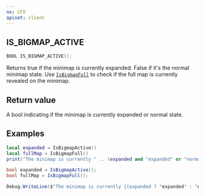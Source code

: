```yaml
---
ns: CFX
apiset: client
---
```

## IS_BIGMAP_ACTIVE

```c
BOOL IS_BIGMAP_ACTIVE();
```

Returns true if the minimap is currently expanded. False if it's the normal minimap state.
Use [`IsBigmapFull`](#_0x66EE14B2) to check if the full map is currently revealed on the minimap.


## Return value
A bool indicating if the minimap is currently expanded or normal state.

## Examples
```lua
local expanded = IsBigmapActive()
local fullMap = IsBigmapFull()
print("The minimap is currently " .. (expanded and "expanded" or "normal size") .. " and the full map is currently " .. (fullMap and "revealed" or "not revealed") .. ".")
```
```cs
bool expanded = IsBigmapActive();
bool fullMap = IsBigmapFull();

Debug.WriteLine($"The minimap is currently {(expanded ? "expanded" : "normal size")} and the full map is currently {(fullMap ? "revealed" : "not revealed")}.");
```
